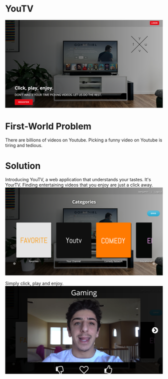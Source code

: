 # YouTV
![Alt text](./landingpage.png?raw=true)

# First-World Problem
There are billions of videos on Youtube. Picking a funny video on Youtube is tiring and tedious.

# Solution
Introducing YouTV, a web application that understands your tastes. It's YourTV.
Finding entertaining videos that you enjoy are just a click away.
![Alt text](./loggedinpage.png?raw=true)

Simply click, play and enjoy.
![Alt text](./videopage.png?raw=true)
